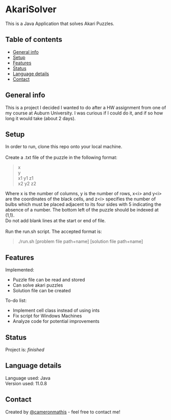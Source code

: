 # AkariSolver
This is a Java Application that solves Akari Puzzles.

## Table of contents
* [General info](#general-info)
* [Setup](#setup)
* [Features](#features)
* [Status](#status)
* [Language details](#Language-details)
* [Contact](#contact)

## General info
This is a project I decided I wanted to do after a HW assignment from one of my course at Auburn University. I was curious if I could do it, and if so how long it would take (about 2 days).

## Setup
In order to run, clone this repo onto your local machine. <br/><br/>
Create a .txt file of the puzzle in the following format: 
>x <br/>
>y <br/>
>x1 y1 z1 <br/>
>x2 y2 z2 <br/>

Where x is the number of columns, y is the number of rows, x\<i> and y\<i> are the coordinates of the black cells, and z\<i> 
specifies the number of bulbs which must be placed adjacent to its four sides with 5 indicating the absence of a number.
The bottom left of the puzzle should be indexed at (1,1).<br/>
Do not add blank lines at the start or end of file. <br/><br/>
Run the run.sh script. The accepted format is:
>./run.sh [problem file path+name] [solution file path+name]

## Features
Implemented:
* Puzzle file can be read and stored
* Can solve akari puzzles
* Solution file can be created

To-do list:
* Implement cell class instead of using ints
* Fix script for Windows Machines
* Analyze code for potential improvements

## Status
Project is: _finished_

## Language details
Language used: Java </br>
Version used: 11.0.8

## Contact
Created by [@cameronmathis](https://github.com/cameronmathis/) - feel free to contact me!
